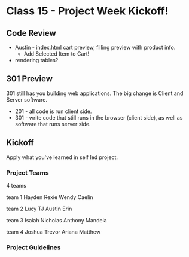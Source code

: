 # Class 15 - Project Week Kickoff!

## Code Review

* Austin - index.html cart preview, filling preview with product info.
  * Add Selected Item to Cart!
* rendering tables?

## 301 Preview

301 still has you building web applications.  The big change is Client and Server software.
*  201 - all code is run client side.
*  301 - write code that still runs in the browser (client side), as well as software that runs server side.

## Kickoff

Apply what you've learned in self led project.

### Project Teams

4 teams
 
 team 1
  Hayden
  Rexie
  Wendy
  Caelin

 team 2
  Lucy
  TJ
  Austin
  Erin

 team 3
  Isaiah
  Nicholas
  Anthony
  Mandela

 team 4
  Joshua
  Trevor
  Ariana
  Matthew

### Project Guidelines